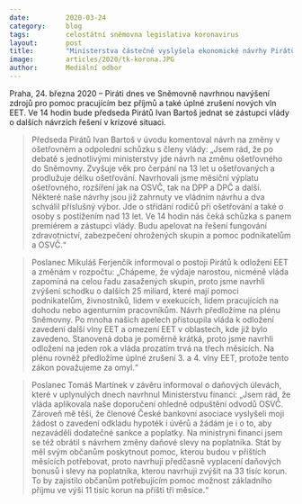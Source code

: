 ```yaml
---
date:         2020-03-24
category:     blog
tags:         celostátní sněmovna legislativa koronavirus
layout:       post
title:        "Ministerstva částečně vyslyšela ekonomické návrhy Pirátů, o dalších úlevách pro občany budou jednat odpoledne"
image:        articles/2020/tk-korona.JPG
author:       Mediální odbor
--- 
```




Praha, 24. března 2020 – Piráti dnes ve Sněmovně navrhnou navýšení zdrojů pro pomoc pracujícím bez příjmů a také úplné zrušení nových vln EET. Ve 14 hodin bude předseda Pirátů Ivan Bartoš jednat se zástupci vlády o dalších návrzích řešení v krizové situaci.

> Předseda Pirátů Ivan Bartoš v úvodu komentoval návrh na změny v ošetřovném a odpolední schůzku s členy vlády: „Jsem rád, že po debatě s jednotlivými ministerstvy jde návrh na změnu ošetřovného do Sněmovny. Zvyšuje věk pro čerpání na 13 let u ošetřovaných a prodlužuje délku ošetřování. Navrhovali jsme měsíční výplatu ošetřovného, rozšíření jak na OSVČ, tak na DPP a DPČ a další. Některé naše návrhy jsou již zahrnuty ve vládním návrhu a dva schválil příslušný výbor. Jde o střídání rodičů při ošetřování a také o osoby s postižením nad 13 let. Ve 14 hodin nás čeká schůzka s panem premiérem a zástupci vlády. Budu apelovat na řešení fungování zdravotnictví, zabezpečení ohrožených skupin a pomoc podnikatelům a OSVČ.“ 

> Poslanec Mikuláš Ferjenčík informoval o postoji Pirátů k odložení EET a změnám v rozpočtu: „Chápeme, že výdaje narostou, nicméně vláda zapomíná na celou řadu zasažených skupin, proto jsme navrhli zvýšení schodku o dalších 25 miliard, které mají pomoci podnikatelům, živnostníků, lidem v exekucích, lidem pracujících na dohodu nebo agenturním pracovníkům. Návrh předložíme na plénu Sněmovny. Po mnoha našich apelech přistoupila vláda k odložení zavedení další vlny EET a omezení EET v oblastech, kde již bylo zavedeno. Stanovená doba je poměrně krátká, proto jsme navrhli odložení na jeden rok a vláda prozatím trvá na třech měsících. Na plénu rovněž předložíme úplné zrušení 3. a 4. vlny EET, protože tento zákon považujeme za omyl.“ 

> Poslanec Tomáš Martínek v závěru informoval o daňových úlevách, které v uplynulých dnech navrhnul Ministerstvu financí: „Jsem rád, že vláda aplikovala naše doporučení ohledně odpuštění odvodů OSVČ. Zároveň mě těší, že členové České bankovní asociace vyslyšeli moji žádost o zavedení odkladu hypoték i úvěrů a žádám je i o to, aby nezaváděli dodatečné sankce a poplatky. Na ministryni financí jsem se též obrátil s návrhem změny daňové slevy na poplatníka. Stát by měl svým občanům poskytnout pomoc, kterou budou v příštích měsících potřebovat, proto navrhuji předčasně vyplacení daňových bonusů i slevy na poplatníka, kterou navrhuji zvýšit na 33 tisíc korun. To by zajistilo občanům potřebujícím pomoc možnost základního příjmu ve výši 11 tisíc korun na příští tři měsíce.“ 

 
